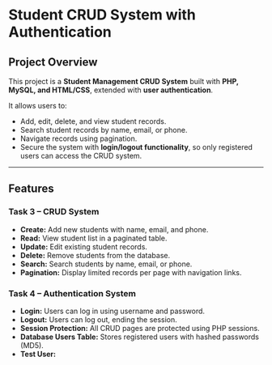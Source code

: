 # Student CRUD System with Authentication

## Project Overview
This project is a **Student Management CRUD System** built with **PHP, MySQL, and HTML/CSS**, extended with **user authentication**.  

It allows users to:  
- Add, edit, delete, and view student records.  
- Search student records by name, email, or phone.  
- Navigate records using pagination.  
- Secure the system with **login/logout functionality**, so only registered users can access the CRUD system.  

---

## Features

### Task 3 – CRUD System
- **Create:** Add new students with name, email, and phone.  
- **Read:** View student list in a paginated table.  
- **Update:** Edit existing student records.  
- **Delete:** Remove students from the database.  
- **Search:** Search students by name, email, or phone.  
- **Pagination:** Display limited records per page with navigation links.  

### Task 4 – Authentication System
- **Login:** Users can log in using username and password.  
- **Logout:** Users can log out, ending the session.  
- **Session Protection:** All CRUD pages are protected using PHP sessions.  
- **Database Users Table:** Stores registered users with hashed passwords (MD5).  
- **Test User:**  
